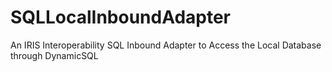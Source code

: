 # SQLLocalInboundAdapter
An IRIS Interoperability SQL Inbound Adapter to Access the Local Database through DynamicSQL
